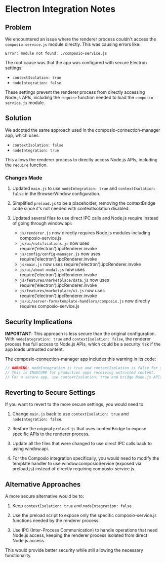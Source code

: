# Electron Integration Notes

## Problem

We encountered an issue where the renderer process couldn't access the `composio-service.js` module directly. This was causing errors like:

```
Error: module not found: ./composio-service.js
```

The root cause was that the app was configured with secure Electron settings:
- `contextIsolation: true`
- `nodeIntegration: false`

These settings prevent the renderer process from directly accessing Node.js APIs, including the `require` function needed to load the `composio-service.js` module.

## Solution

We adopted the same approach used in the composio-connection-manager app, which uses:
- `contextIsolation: false`
- `nodeIntegration: true`

This allows the renderer process to directly access Node.js APIs, including the `require` function.

### Changes Made

1. Updated `main.js` to use `nodeIntegration: true` and `contextIsolation: false` in the BrowserWindow configuration.

2. Simplified `preload.js` to be a placeholder, removing the contextBridge code since it's not needed with contextIsolation disabled.

3. Updated several files to use direct IPC calls and Node.js require instead of going through window.api:
   - `js/renderer.js` now directly requires Node.js modules including composio-service.js
   - `js/ui/notifications.js` now uses require('electron').ipcRenderer.invoke
   - `js/config/config-manager.js` now uses require('electron').ipcRenderer.invoke
   - `js/main.js` now uses require('electron').ipcRenderer.invoke
   - `js/ui/about-modal.js` now uses require('electron').ipcRenderer.invoke
   - `js/features/marketplace/data.js` now uses require('electron').ipcRenderer.invoke
   - `js/features/marketplace/ui.js` now uses require('electron').ipcRenderer.invoke
   - `js/ui/server-form/template-handlers/composio.js` now directly requires composio-service.js

## Security Implications

**IMPORTANT**: This approach is less secure than the original configuration. With `nodeIntegration: true` and `contextIsolation: false`, the renderer process has full access to Node.js APIs, which could be a security risk if the app loads untrusted content.

The composio-connection-manager app includes this warning in its code:

```javascript
// WARNING: nodeIntegration is true and contextIsolation is false for simplicity.
// This is INSECURE for production apps receiving untrusted content.
// For a secure app, use contextIsolation: true and bridge Node.js APIs via preload.js.
```

## Reverting to Secure Settings

If you want to revert to the more secure settings, you would need to:

1. Change `main.js` back to use `contextIsolation: true` and `nodeIntegration: false`.

2. Restore the original `preload.js` that uses contextBridge to expose specific APIs to the renderer process.

3. Update all the files that were changed to use direct IPC calls back to using window.api.

4. For the Composio integration specifically, you would need to modify the template handler to use window.composioService (exposed via preload.js) instead of directly requiring composio-service.js.

## Alternative Approaches

A more secure alternative would be to:

1. Keep `contextIsolation: true` and `nodeIntegration: false`.

2. Use the preload script to expose only the specific composio-service.js functions needed by the renderer process.

3. Use IPC (Inter-Process Communication) to handle operations that need Node.js access, keeping the renderer process isolated from direct Node.js access.

This would provide better security while still allowing the necessary functionality.
